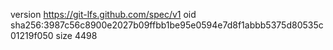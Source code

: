 version https://git-lfs.github.com/spec/v1
oid sha256:3987c56c8900e2027b09ffbb1be95e0594e7d8f1abbb5375d80535c01219f050
size 4498
